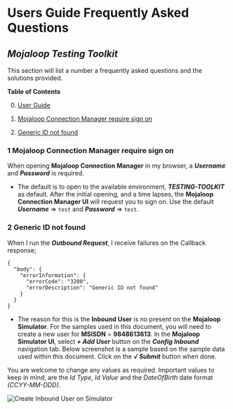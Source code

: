 # Users Guide Frequently Asked Questions

## _Mojaloop Testing Toolkit_

This section will list a number a frequently asked questions and the solutions provided.

**Table of Contents**

0. [User Guide](/documents/User-Guide.md)

1. [Mojaloop Connection Manager require sign on](#1-mojaloop-connection-manager-require-sign-on)

2. [Generic ID not found](#2-generic-id-not-found)

### 1 Mojaloop Connection Manager require sign on

When opening **Mojaloop Connection Manager** in my browser, a _**Username**_ and _**Password**_ is required.
  - The default is to open to the available environment, _**TESTING-TOOLKIT**_ as default. After the initial opening, and a time lapses, the **Mojaloop Connection Manager UI** will request you to sign on. Use the default _**Username**_ => ```test``` and _**Password**_ => ```test```.

### 2 Generic ID not found

When I run the _**Outbound Request**_, I receive failures on the Callback response;

```
{
  "body": {
    "errorInformation": {
      "errorCode": "3200",
      "errorDescription": "Generic ID not found"
    }
  }
}
```

- The reason for this is the **Inbound User** is no present on the **Mojaloop Simulator**. For the samples used in this document, you will need to create a new user for **MSISDN** = **9848613613**. In the **Mojaloop Simulator UI**, select _**+ Add User**_ button on the _**Config Inbound**_ navigation tab. Below screenshot is a sample based on the sample data used within this document. Click on the _**√ Submit**_ button when done. 

You are welcome to change any values as required. Important values to keep in mind, are the _Id Type_, _Id Value_ and the _DateOfBirth_ date format _(CCYY-MM-DDD)_.

![Create Inbound User on Simulator](/assets/images/create-inbound-user-simulator.png)